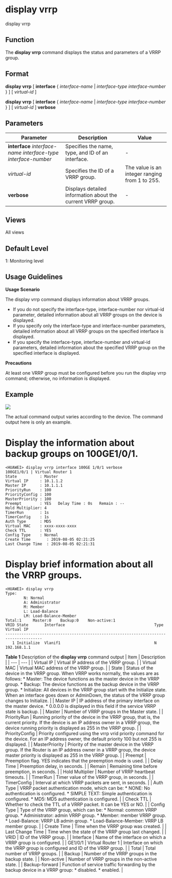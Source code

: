 display vrrp
============

display vrrp

Function
--------



The **display vrrp** command displays the status and parameters of a VRRP group.




Format
------

**display vrrp** [ **interface** { *interface-name* | *interface-type* *interface-number* } ] [ *virtual-id* ]

**display vrrp** [ **interface** { *interface-name* | *interface-type* *interface-number* } ] [ *virtual-id* ] **verbose**


Parameters
----------

| Parameter | Description | Value |
| --- | --- | --- |
| **interface** *interface-name* *interface-type* *interface-number* | Specifies the name, type, and ID of an interface. | - |
| *virtual-id* | Specifies the ID of a VRRP group. | The value is an integer ranging from 1 to 255. |
| **verbose** | Displays detailed information about the current VRRP group. | - |



Views
-----

All views


Default Level
-------------

1: Monitoring level


Usage Guidelines
----------------

**Usage Scenario**

The display vrrp command displays information about VRRP groups.

* If you do not specify the interface-type, interface-number nor virtual-id parameter, detailed information about all VRRP groups on the device is displayed.
* If you specify only the interface-type and interface-number parameters, detailed information about all VRRP groups on the specified interface is displayed.
* If you specify the interface-type, interface-number and virtual-id parameters, detailed information about the specified VRRP group on the specified interface is displayed.

**Precautions**

At least one VRRP group must be configured before you run the display vrrp command; otherwise, no information is displayed.


Example
-------

![](../public_sys-resources/note_3.0-en-us.png) 

The actual command output varies according to the device. The command output here is only an example.


# Display the information about backup groups on 100GE1/0/1.
```
<HUAWEI> display vrrp interface 100GE 1/0/1 verbose
100GE1/0/1 | Virtual Router 1
State          : Master
Virtual IP     : 10.1.1.2
Master IP      : 10.1.1.1
PriorityRun    : 100
PriorityConfig : 100
MasterPriority : 100
Preempt        : YES   Delay Time : 0s   Remain : --
Hold Multiplier: 4
TimerRun       : 1s
TimerConfig    : 1s
Auth Type      : MD5
Virtual MAC    : xxxx-xxxx-xxxx
Check TTL      : YES
Config Type    : Normal
Create Time       : 2019-08-05 02:21:25
Last Change Time  : 2019-08-05 02:21:31

```

# Display brief information about all the VRRP groups.
```
<HUAWEI> display vrrp
Type: 
        N: Normal 
        A: Administrator 
        M: Member
        L: Load-Balance 
        LM: Load-Balance-Member
Total:1     Master:0    Backup:0    Non-active:1    
VRID State       Interface                                       Type    Virtual IP
--------------------------------------------------------------------------------------
   1 Initialize  Vlanif1                                         N       192.168.1.1

```

**Table 1** Description of the **display vrrp** command output
| Item | Description |
| --- | --- |
| Virtual IP | Virtual IP address of the VRRP group. |
| Virtual MAC | Virtual MAC address of the VRRP group. |
| State | Status of the device in the VRRP group. When VRRP works normally, the values are as follows:   * Master: The device functions as the master device in the VRRP group. * Backup: The device functions as the backup device in the VRRP group. * Initialize: All devices in the VRRP group start with the Initialize state. When an interface goes down or AdminDown, the status of the VRRP group changes to Initialize. |
| Master IP | IP address of the primary interface on the master device.   * 0.0.0.0 is displayed in this field if the service VRRP state is backup. |
| Master | Number of VRRP groups in the Master state. |
| PriorityRun | Running priority of the device in the VRRP group, that is, the current priority. If the device is an IP address owner in a VRRP group, the device running priority is displayed as 255 in the VRRP group. |
| PriorityConfig | Priority configured using the vrrp vrid priority command for the device. For an IP address owner, the default priority 100 but not 255 is displayed. |
| MasterPriority | Priority of the master device in the VRRP group. If the Router is an IP address owner in a VRRP group, the device master priority is displayed as 255 in the VRRP group. |
| Preempt | Preemption flag. YES indicates that the preemption mode is used. |
| Delay Time | Preemption delay, in seconds. |
| Remain | Remaining time before preemption, in seconds. |
| Hold Multiplier | Number of VRRP heartbeat timeouts. |
| TimerRun | Timer value of the VRRP group, in seconds. |
| TimerConfig | Interval at which VRRP packets are sent, in seconds. |
| Auth Type | VRRP packet authentication mode, which can be:   * NONE: No authentication is configured. * SIMPLE TEXT: Simple authentication is configured. * MD5: MD5 authentication is configured. |
| Check TTL | Whether to check the TTL of a VRRP packet. It can be YES or NO. |
| Config Type | Type of the VRRP group, which can be:   * Normal: common VRRP group. * Administrator: admin VRRP group. * Member: member VRRP group. * Load-Balance: VRRP LB admin group. * Load-Balance-Member: VRRP LB member group. |
| Create Time | Time when the VRRP group was created. |
| Last Change Time | Time when the state of the VRRP group last changed. |
| VRID | ID of the VRRP group. |
| Interface | Name of the interface on which a VRRP group is configured. |
| GE1/0/1 | Virtual Router 1 | Interface on which the VRRP group is configured and ID of the VRRP group. |
| Total | Total number of VRRP groups. |
| Backup | Number of the VRRP groups in the backup state. |
| Non-active | Number of VRRP groups in the non-active state. |
| Backup-forward | Function of service traffic forwarding by the backup device in a VRRP group:   * disabled. * enabled. |